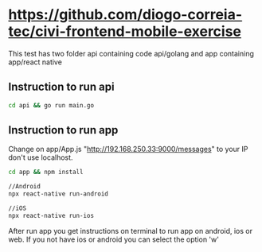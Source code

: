 # https://github.com/diogo-correia-tec/civi-frontend-mobile-exercise

This test has two folder api containing code api/golang and app containing app/react native

## Instruction to run api

```bash
cd api && go run main.go
```

## Instruction to run app

Change on app/App.js "http://192.168.250.33:9000/messages" to your IP don't use localhost.

```bash
cd app && npm install

//Android
npx react-native run-android

//iOS
npx react-native run-ios
```

After run app you get instructions on terminal to run app on android, ios or web. If you not have ios or android you can select the option 'w'


